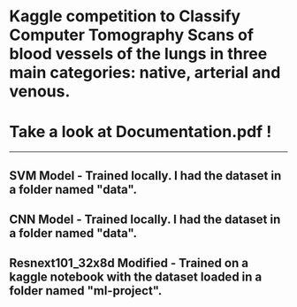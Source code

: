 # Kaggle competition to Classify Computer Tomography Scans of blood vessels of the lungs in three main categories: native, arterial and venous.

# Take a look at **Documentation.pdf** !

------

## SVM Model - Trained locally. I had the dataset in a folder named "data".

## CNN Model - Trained locally. I had the dataset in a folder named "data".

## Resnext101_32x8d Modified - Trained on a kaggle notebook with the dataset loaded in a folder named "ml-project".
